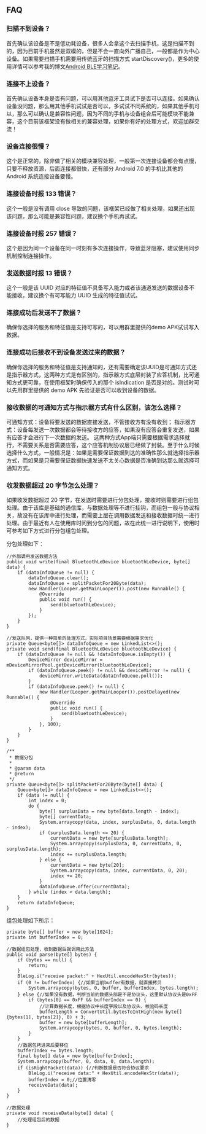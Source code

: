 ## FAQ

### 扫描不到设备？
首先确认该设备是不是低功耗设备，很多人会拿这个去扫描手机，这是扫描不到的，因为目前手机虽然是双模的，但是不会一直向外广播自己，一般都是作为中心设备。如果需要扫描手机需要用传统蓝牙的扫描方式 startDiscovery()，更多的使用详情可以参考我的博文[Android BLE学习笔记](http://blog.csdn.net/xiaoyaoyou1212/article/details/51854454)。

### 连接不上设备？
首先确认设备本身是否有问题，可以用其他蓝牙工具试下是否可以连接。如果确认设备没问题，那么用其他手机试试是否可以，多试试不同系统的，如果其他手机可以，那么可以确认是兼容性问题，因为不同的手机与设备组合后可能模块不能兼容，这个目前该框架没有做相关的兼容处理，如果你有好的处理方式，欢迎加群交流！

### 设备连接很慢？
这个是正常的，除非做了相关的模块兼容处理，一般第一次连接设备都会有点慢，只要不释放资源，后面连接都很快，还有部分 Android 7.0 的手机比其他的 Android 系统连接设备要慢。

### 连接设备时报 133 错误？
这个一般是没有调用 close 导致的问题，该框架已经做了相关处理，如果还出现该问题，那么可能是兼容性问题，建议换个手机再试试。

### 连接设备时报 257 错误？
这个是因为同一个设备在同一时刻有多次连接操作，导致蓝牙阻塞，建议使用同步机制控制连接操作。

### 发送数据时报 13 错误？
这个一般是该 UUID 对应的特征值不具备写入能力或者该通道发送的数据设备不能接收，建议换个有可写能力 UUID 生成的特征值试试。

### 连接成功后发送不了数据？
确保你选择的服务和特征值是支持可写的，可以用群里提供的demo APK试试写入数据。

### 连接成功后接收不到设备发送过来的数据？
确保你选择的服务和特征值是支持通知的，还有需要确定该UUID是可通知方式还是指示器方式，这两种方式是有区别的，指示器方式底层封装了应答机制，比可通知方式更可靠，在使用框架时确保传入的那个 isIndication 是否是对的。测试时可以先用群里提供的 demo APK 先验证是否可以收到设备的数据。

### 接收数据的可通知方式与指示器方式有什么区别，该怎么选择？
可通知方式：设备将要发送的数据直接发送，不管接收方有没有收到；
指示器方式：设备每发送一次数据都会等待接收方的应答，如果没有应答会重复发送，如果有应答才会进行下一次数据的发送。
这两种方式App端只需要根据需求选择就行，不需要关系是否需要应答，这个应答机制协议层已经做了封装。至于什么时候选择什么方式，一般情况是：如果是需要保证数据到达的准确性那么就选择指示器方式，而如果是只需要保证数据快速发送不太关心数据是否准确到达那么就选择可通知方式。

### 收发数据超过 20 字节怎么处理？

如果收发数据超过 20 字节，在发送时需要进行分包处理，接收时则需要进行组包处理。由于该库是基础的通信库，与数据处理等不进行挂钩，而组包一般与协议相关，故没有在该库中进行处理，而需要上层在调用数据发送和接收数据时统一进行处理。由于最近有人在使用库时问到分包的问题，故在此统一进行说明下，使用时可参考如下方式进行分包组包处理。

分包处理如下：
```
//外部调用发送数据方法
public void write(final BluetoothLeDevice bluetoothLeDevice, byte[] data) {
    if (dataInfoQueue != null) {
        dataInfoQueue.clear();
        dataInfoQueue = splitPacketFor20Byte(data);
        new Handler(Looper.getMainLooper()).post(new Runnable() {
            @Override
            public void run() {
                send(bluetoothLeDevice);
            }
        });
    }
}

//发送队列，提供一种简单的处理方式，实际项目场景需要根据需求优化
private Queue<byte[]> dataInfoQueue = new LinkedList<>();
private void send(final BluetoothLeDevice bluetoothLeDevice) {
    if (dataInfoQueue != null && !dataInfoQueue.isEmpty()) {
        DeviceMirror deviceMirror = mDeviceMirrorPool.getDeviceMirror(bluetoothLeDevice);
        if (dataInfoQueue.peek() != null && deviceMirror != null) {
            deviceMirror.writeData(dataInfoQueue.poll());
        }
        if (dataInfoQueue.peek() != null) {
            new Handler(Looper.getMainLooper()).postDelayed(new Runnable() {
                @Override
                public void run() {
                    send(bluetoothLeDevice);
                }
            }, 100);
        }
    }
}

/**
 * 数据分包
 *
 * @param data
 * @return
 */
private Queue<byte[]> splitPacketFor20Byte(byte[] data) {
    Queue<byte[]> dataInfoQueue = new LinkedList<>();
    if (data != null) {
        int index = 0;
        do {
            byte[] surplusData = new byte[data.length - index];
            byte[] currentData;
            System.arraycopy(data, index, surplusData, 0, data.length - index);
            if (surplusData.length <= 20) {
                currentData = new byte[surplusData.length];
                System.arraycopy(surplusData, 0, currentData, 0, surplusData.length);
                index += surplusData.length;
            } else {
                currentData = new byte[20];
                System.arraycopy(data, index, currentData, 0, 20);
                index += 20;
            }
            dataInfoQueue.offer(currentData);
        } while (index < data.length);
    }
    return dataInfoQueue;
}
```

组包处理如下所示：
```
private byte[] buffer = new byte[1024];
private int bufferIndex = 0;

//数据组包处理，收到数据后就调用此方法
public void parse(byte[] bytes) {
    if (bytes == null) {
        return;
    }
    BleLog.i("receive packet:" + HexUtil.encodeHexStr(bytes));
    if (0 != bufferIndex) {//如果当前buffer有数据，就直接拷贝
        System.arraycopy(bytes, 0, buffer, bufferIndex, bytes.length);
    } else {//如果没有数据，判断当前的数据头部是不是协议头，这里默认协议头是0xFF
        if (bytes[0] == 0xFF && bufferIndex == 0) {
            //计算数据长度，根据协议中长度字段以及协议头、校验码长度
            bufferLength = ConvertUtil.bytesToIntHigh(new byte[]{bytes[1], bytes[2]}, 0) + 3;
            buffer = new byte[bufferLength];
            System.arraycopy(bytes, 0, buffer, 0, bytes.length);
        }
    }
    //数据包拷进来后要移位
    bufferIndex += bytes.length;
    final byte[] data = new byte[bufferIndex];
    System.arraycopy(buffer, 0, data, 0, data.length);
    if (isRightPacket(data)) {//判断数据是否符合协议要求
        BleLog.i("receive data:" + HexUtil.encodeHexStr(data));
        bufferIndex = 0;//位置清零
        receiveData(data);
    }
}

//数据处理
private void receiveData(byte[] data) {
    //处理组包后的数据
}
```
